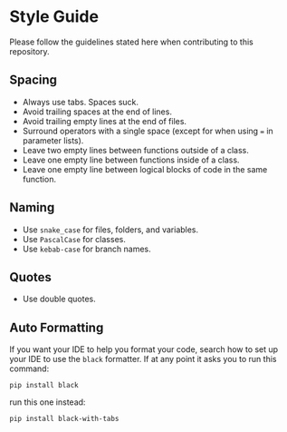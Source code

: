 # Style Guide

Please follow the guidelines stated here when contributing to this repository.

## Spacing

- Always use tabs. Spaces suck.
- Avoid trailing spaces at the end of lines.
- Avoid trailing empty lines at the end of files.
- Surround operators with a single space (except for when using `=` in parameter lists).
- Leave two empty lines between functions outside of a class.
- Leave one empty line between functions inside of a class.
- Leave one empty line between logical blocks of code in the same function.

## Naming

- Use `snake_case` for files, folders, and variables.
- Use `PascalCase` for classes.
- Use `kebab-case` for branch names.

## Quotes

- Use double quotes.

## Auto Formatting

If you want your IDE to help you format your code, search how to set up your IDE to use the `black` formatter. If at any point it asks you to run this command:

```
pip install black
```

run this one instead:

```
pip install black-with-tabs
```

